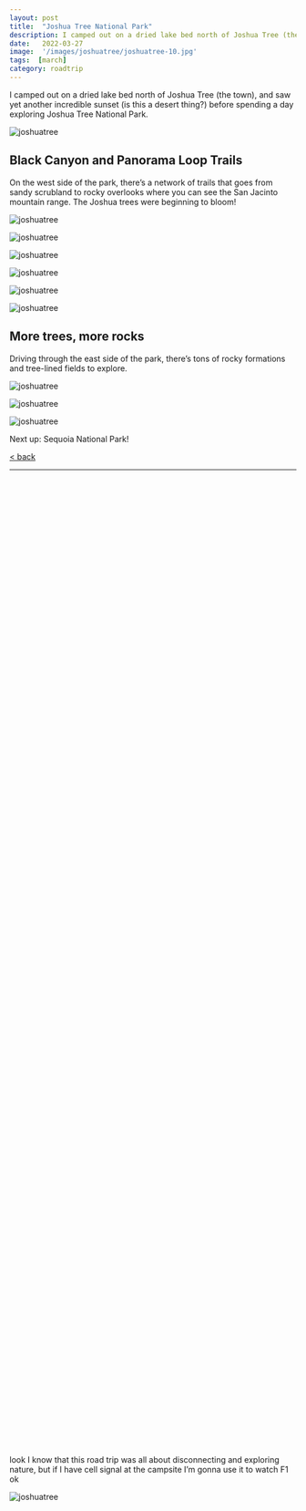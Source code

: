 ```yaml
---
layout: post
title:  "Joshua Tree National Park"
description: I camped out on a dried lake bed north of Joshua Tree (the town), and saw yet another incredible sunset (is this a desert thing?) before spending a day exploring Joshua Tree National Park.
date:   2022-03-27
image:  '/images/joshuatree/joshuatree-10.jpg'
tags:  [march]
category: roadtrip
---
```


I camped out on a dried lake bed north of Joshua Tree (the town), and saw yet another incredible sunset (is this a desert thing?) before spending a day exploring Joshua Tree National Park.

![joshuatree]({{site.baseurl}}/images/joshuatree/joshuatree-2.jpg#wide)

## Black Canyon and Panorama Loop Trails

On the west side of the park, there’s a network of trails that goes from sandy scrubland to rocky overlooks where you can see the San Jacinto mountain range. The Joshua trees were beginning to bloom!

![joshuatree]({{site.baseurl}}/images/joshuatree/joshuatree-3.jpg#wide)

![joshuatree]({{site.baseurl}}/images/joshuatree/joshuatree-4.jpg#wide)

![joshuatree]({{site.baseurl}}/images/joshuatree/joshuatree-5.jpg)

![joshuatree]({{site.baseurl}}/images/joshuatree/joshuatree-6.jpg#wide)

![joshuatree]({{site.baseurl}}/images/joshuatree/joshuatree-7.jpg#wide)

![joshuatree]({{site.baseurl}}/images/joshuatree/joshuatree-8.jpg#wide)


## More trees, more rocks

Driving through the east side of the park, there’s tons of rocky formations and tree-lined fields to explore.

![joshuatree]({{site.baseurl}}/images/joshuatree/joshuatree-9.jpg#wide)

![joshuatree]({{site.baseurl}}/images/joshuatree/joshuatree-10.jpg#wide)

![joshuatree]({{site.baseurl}}/images/joshuatree/joshuatree-11.jpg)

Next up: Sequoia National Park!

<a href="{{site.baseurl}}/roadtrip">&lt; back</a>

***

&nbsp;  
&nbsp;  
&nbsp;  
&nbsp;  
&nbsp;  
&nbsp;  
&nbsp;  
&nbsp;  
&nbsp;  
&nbsp;  
&nbsp;  
&nbsp;  
&nbsp;  
&nbsp;  
&nbsp;  
&nbsp;  
&nbsp;  
&nbsp;  
&nbsp;  
&nbsp;  
&nbsp;  
&nbsp;  
&nbsp;  
&nbsp;  
&nbsp;  
&nbsp;  
&nbsp;  
&nbsp;  
&nbsp;  
&nbsp;  
&nbsp;  
&nbsp;  
&nbsp;  
&nbsp;  
&nbsp;  
&nbsp;  
&nbsp;  
&nbsp;  
&nbsp;  
&nbsp;  
&nbsp;  
&nbsp;  
&nbsp;  
&nbsp;  
&nbsp;  
&nbsp;  
&nbsp;  
&nbsp;  
&nbsp;  
&nbsp;  
&nbsp;  
&nbsp;  
&nbsp;  
&nbsp;  
&nbsp;  
&nbsp;  
&nbsp;  
&nbsp;  
&nbsp;  
&nbsp;  
&nbsp;  
&nbsp;  
&nbsp;  
&nbsp;  
&nbsp;  
&nbsp;  
&nbsp;  
&nbsp;  
&nbsp;  
&nbsp;  
&nbsp;  
&nbsp;  
&nbsp;  
&nbsp;  
&nbsp;  
&nbsp;  
&nbsp;  
&nbsp;  
&nbsp;  
&nbsp;  
&nbsp;  
&nbsp;  
&nbsp;  
&nbsp;  
&nbsp;  
&nbsp;  
&nbsp;  
&nbsp;  
&nbsp;  
&nbsp;  
&nbsp;  
&nbsp;  
&nbsp;  
&nbsp;  
&nbsp;  
&nbsp;  
&nbsp;  
&nbsp;  
&nbsp;  
&nbsp;  

look I know that this road trip was all about disconnecting and exploring nature, but if I have cell signal at the campsite I’m gonna use it to watch F1 ok

![joshuatree]({{site.baseurl}}/images/joshuatree/joshuatree-1.jpg)
